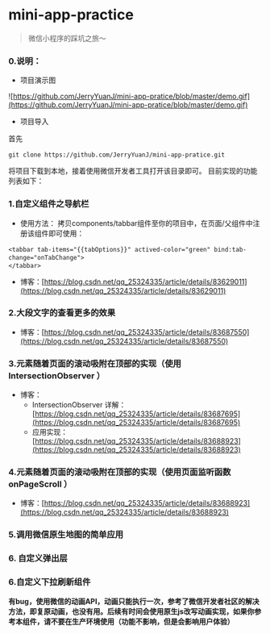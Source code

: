 # mini-app-practice
> 微信小程序的踩坑之旅～
### 0.说明：
* 项目演示图

![https://github.com/JerryYuanJ/mini-app-pratice/blob/master/demo.gif](https://github.com/JerryYuanJ/mini-app-pratice/blob/master/demo.gif)

* 项目导入

首先
```
git clone https://github.com/JerryYuanJ/mini-app-pratice.git
```
将项目下载到本地，接着使用微信开发者工具打开该目录即可。
目前实现的功能列表如下：

### 1.自定义组件之导航栏
* 使用方法：
拷贝components/tabbar组件至你的项目中，在页面/父组件中注册该组件即可使用：
```
<tabbar tab-items="{{tabOptions}}" actived-color="green" bind:tab-change="onTabChange">
</tabbar>
```

* 博客：[https://blog.csdn.net/qq_25324335/article/details/83629011](https://blog.csdn.net/qq_25324335/article/details/83629011)

### 2.大段文字的查看更多的效果
* 博客：[https://blog.csdn.net/qq_25324335/article/details/83687550](https://blog.csdn.net/qq_25324335/article/details/83687550)

### 3.元素随着页面的滚动吸附在顶部的实现（使用 IntersectionObserver ）
* 博客：
  * IntersectionObserver 详解：[https://blog.csdn.net/qq_25324335/article/details/83687695](https://blog.csdn.net/qq_25324335/article/details/83687695)
  * 应用实现：[https://blog.csdn.net/qq_25324335/article/details/83688923](https://blog.csdn.net/qq_25324335/article/details/83688923)

### 4.元素随着页面的滚动吸附在顶部的实现（使用页面监听函数 onPageScroll ）
* 博客：[https://blog.csdn.net/qq_25324335/article/details/83688923](https://blog.csdn.net/qq_25324335/article/details/83688923)
  
### 5.调用微信原生地图的简单应用

### 6. 自定义弹出层

### 6.自定义下拉刷新组件
 **有bug，使用微信的动画API，动画只能执行一次，参考了微信开发者社区的解决方法，即复原动画，也没有用。后续有时间会使用原生js改写动画实现，如果你参考本组件，请不要在生产环境使用（功能不影响，但是会影响用户体验）**
